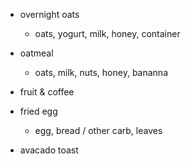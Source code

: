 - overnight oats
    - oats, yogurt, milk, honey, container

- oatmeal
    - oats, milk, nuts, honey, bananna

- fruit & coffee

- fried egg
    - egg, bread / other carb, leaves

- avacado toast
